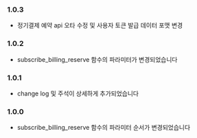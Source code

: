 ### 1.0.3
- 정기결제 예약 api 오타 수정 및 사용자 토큰 발급 데이터 포맷 변경 

### 1.0.2
- subscribe_billing_reserve 함수의 파라미터가 변경되었습니다 

### 1.0.1
- change log 및 주석이 상세하게 추가되었습니다 

### 1.0.0
- subscribe_billing_reserve 함수의 파라미터 순서가 변경되었습니다 